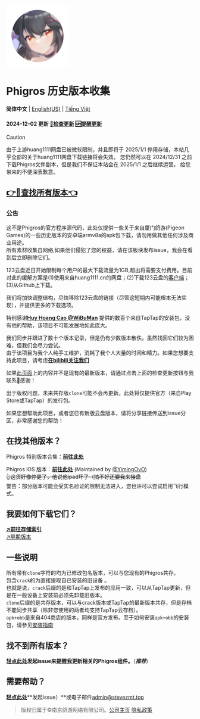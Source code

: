 ![新九鸟](icon.png "新图标")
# Phigros 历史版本收集
<!--secret is in this page :)
ProTip: use XOR cryption.-->
**简体中文** | [English(US)](https://stevezmt.top/Phigros-history/README_en-us) | [Tiếng Việt](https://stevezmt.top/Phigros-history/README_VN)

#### 2024-12-02 更新 [**🔄检查更新**](https://github.com/SteveZMTstudios/Phigros-history/issues) [🆙提醒更新](https://github.com/SteveZMTstudios/Phigros-history/issues/new/choose)

> [!CAUTION]
> 由于上游huang1111网盘已被微软限制，并且即将于 2025/1/1 停用存储，本站几乎全部的关于huang1111网盘下载链接将会失效。
> 您仍然可以在 2024/12/31 之前下载Phigros文件副本，但是我们不保证本站会在 2025/1/1 之后继续运营。
> 给您带来的不便深表歉意。

## [**👉🔗查找所有版本👈**](https://stevezmt.top/Phigros-history/ver_data/VersionList_3.x)

### 公告
这不是Phigros的官方程序源代码，此处仅提供一些关于来自厦门鸽游(Pigeon Games)的一些历史版本的安卓端armv8a的apk包下载，请勿用做其他任何涉及商业用途。<br>所有素材收集自网络,如果他们侵犯了您的权益，请在该板块发布issue，我会在看到后立即删除它们。

123云盘近日开始限制每个用户的最大下载流量为1GB,超出将需要支付费用。目前对此的缓解方案是(1)使用来自huang1111.cn的网盘；(2)下载123云盘的[客户端](https://www.123pan.com/Downloadclient)；(3)从Github上下载。

我们将加快调整结构，尽快移除123云盘的链接（尽管这短期内可能根本无法实现），并提供更多的下载选项。

特别感谢[**Huy Hoang Cao @WiBuMan**](https://www.facebook.com/huyhoangcao39393939/)
提供的数百个来自TapTap的安装包，没有他的帮助，该项目不可能发展地如此庞大。

我们同步并跟进了数十个版本记录，但是仍有少数版本散佚。虽然找回它们较为困难，但我们会尽力尝试。
<br>由于该项目为我个人纯手工维护，消耗了我个人大量的时间和精力。如果您想要支持此项目，请考虑[**在bilibili关注我们**](https://space.bilibili.com/474130186)

如果[此页面](./ver_data/VersionList_3.x)上的内容并不是现有的最新版本，请通过点击上面的检查更新按钮与我联系🥳感谢！

出于版权问题，未来共存版`clone`可能不会再更新。此处将仅提供官方（来自Play Store或TapTap）的发行包。

如果您想帮助此项目，或者您已有新版云盘版本，请将分享链接传送到issue分区，非常感谢您的帮助！

## 在找其他版本？

Phigros 特别版本合集：[**前往此处**](https://stevezmt.top/Phigros-history/doc/special)

Phigros iOS 版本：[**前往此处**](https://github.com/YimingOvO/Phigros-History-iOS) (Maintained by [@YimingOvO](https://github.com/YimingOvO))<br>
                 ~~👆这货好像停更了，他说他ipad坏了（搞不好还要我来接盘~~
<br>
警告：部分版本可能会受实名验证的限制无法进入，您也许可以尝试启用飞行模式。
<br>
## 我要如何下载它们？

[**↗️前往存储索引**](https://stevezmt.top/Phigros-history/ver_data/VersionList_3.x)
<br>[↗️早期版本](https://stevezmt.top/Phigros-history/ver_data/VersionList_2.x)
<br>

## 一些说明
所有带有`clone`字符的均为已修改包名版本，可以与您现有的Phigros共存。<br>
包含`crack`的为直接提取自已安装的旧设备 。<br>
也就是说，`crack`后缀的是和TapTap上发布的应用一致，可以从TapTap更新，但是在一般设备上安装前必须先卸载旧版本。<br>
`clone`后缀的是共存版本，可以与crack版本或TapTap的最新版本共存，但是存档不能同步共享（除非您使用的两者均支持TapTap云存档）。
<br>`apk+obb`是来自404商店的版本，同样是官方发布。至于如何安装`apk+obb`的安装包，请参见[安装指南](https://stevezmt.top/Phigros-history/doc/install-apk-obb)

## 找不到所有版本？<br>
[**轻点此处**](https://github.com/SteveZMTstudios/Phigros-history/issues/new/choose)**发起issue来提醒我更新相关的Phigros组件。**（***推荐***）

## 需要帮助？
[**轻点此处**](https://github.com/SteveZMTstudios/Phigros-history/issues/new/choose)**发起issue）**或电子邮件[admin@stevezmt.top](mailto:admin@stevezmt.top)
<br>
> 版权归属于&copy;南京鸽游网络有限公司。[公司主页](https://pigeon-games.com/?utm_source=Phigros-history&utm_medium=OfficialWebsite&utm_campaign=Android) [隐私政策](https://pigeon-games.com/news/2)
<!--彩蛋:  `Y11eXktbRWheXw==` -->
